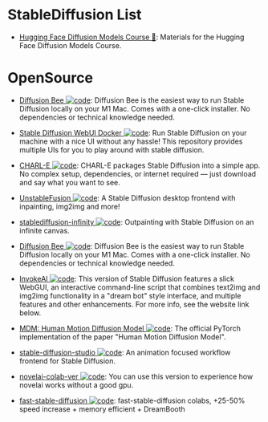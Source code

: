 # StableDiffusion List

- [Hugging Face Diffusion Models Course 🏫](https://github.com/huggingface/diffusion-models-class): Materials for the Hugging Face Diffusion Models Course.

# OpenSource

- [Diffusion Bee ![code](https://martrix-usa.oss-accelerate.aliyuncs.com/logo/code.svg)](https://github.com/divamgupta/diffusionbee-stable-diffusion-ui): Diffusion Bee is the easiest way to run Stable Diffusion locally on your M1 Mac. Comes with a one-click installer. No dependencies or technical knowledge needed.

- [Stable Diffusion WebUI Docker ![code](https://martrix-usa.oss-accelerate.aliyuncs.com/logo/code.svg)](https://github.com/AbdBarho/stable-diffusion-webui-docker): Run Stable Diffusion on your machine with a nice UI without any hassle! This repository provides multiple UIs for you to play around with stable diffusion.

- [CHARL-E ![code](https://martrix-usa.oss-accelerate.aliyuncs.com/logo/code.svg)](https://www.charl-e.com/): CHARL-E packages Stable Diffusion into a simple app. No complex setup, dependencies, or internet required — just download and say what you want to see.

- [UnstableFusion ![code](https://martrix-usa.oss-accelerate.aliyuncs.com/logo/code.svg)](https://github.com/ahrm/UnstableFusion): A Stable Diffusion desktop frontend with inpainting, img2img and more!

- [stablediffusion-infinity ![code](https://martrix-usa.oss-accelerate.aliyuncs.com/logo/code.svg)](https://github.com/lkwq007/stablediffusion-infinity): Outpainting with Stable Diffusion on an infinite canvas.

- [Diffusion Bee ![code](https://martrix-usa.oss-accelerate.aliyuncs.com/logo/code.svg)](https://github.com/divamgupta/diffusionbee-stable-diffusion-ui): Diffusion Bee is the easiest way to run Stable Diffusion locally on your M1 Mac. Comes with a one-click installer. No dependencies or technical knowledge needed.

- [InvokeAI ![code](https://martrix-usa.oss-accelerate.aliyuncs.com/logo/code.svg)](https://github.com/invoke-ai/InvokeAI): This version of Stable Diffusion features a slick WebGUI, an interactive command-line script that combines text2img and img2img functionality in a "dream bot" style interface, and multiple features and other enhancements. For more info, see the website link below.

- [MDM: Human Motion Diffusion Model ![code](https://martrix-usa.oss-accelerate.aliyuncs.com/logo/code.svg)](https://github.com/GuyTevet/motion-diffusion-model): The official PyTorch implementation of the paper "Human Motion Diffusion Model".

- [stable-diffusion-studio ![code](https://martrix-usa.oss-accelerate.aliyuncs.com/logo/code.svg)](https://github.com/amotile/stable-diffusion-studio): An animation focused workflow frontend for Stable Diffusion.

- [novelai-colab-ver ![code](https://martrix-usa.oss-accelerate.aliyuncs.com/logo/code.svg)](https://github.com/JingShing/novelai-colab-ver): You can use this version to experience how novelai works without a good gpu.

- [fast-stable-diffusion ![code](https://martrix-usa.oss-accelerate.aliyuncs.com/logo/code.svg)](https://github.com/TheLastBen/fast-stable-diffusion): fast-stable-diffusion colabs, +25-50% speed increase + memory efficient + DreamBooth

